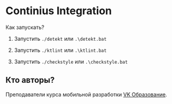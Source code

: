 # Continius Integration

Как запускать?

1. Запустить `./detekt` или `.\detekt.bat`

2. Запустить `./ktlint` или `.\ktlint.bat`

3. Запустить `./checkstyle` или `.\checkstyle.bat`

## Кто авторы?

Преподаватели курса мобильной разработки [VK Образование](https://github.com/vk-education/common).
